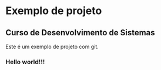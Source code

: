 # Exemplo de projeto

## Curso de Desenvolvimento de Sistemas

Este é um exemplo de projeto com git.

### Hello world!!!
